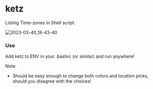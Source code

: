 # ketz
Listing Time-zones in Shell script.

![2023-03-40_18-43-40](https://user-images.githubusercontent.com/95410139/222791009-a7510fa6-469b-4fc2-99e5-efb349c584f3.png)

### Use
Add ketz to ENV in your .bashrc (or similar) and run anywhere!

Note: 
- Should be easy enough to change both colors and location picks, should you disagree with the choices!
